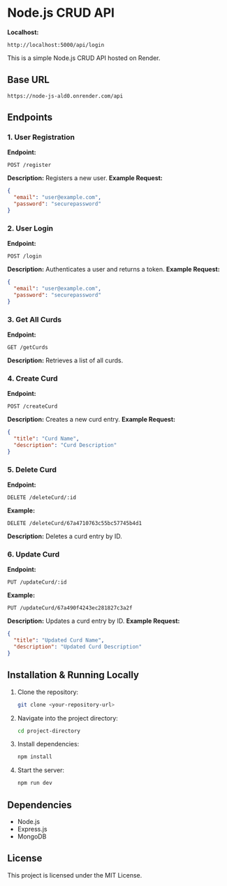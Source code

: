 # Node.js CRUD API

**Localhost:**

```
http://localhost:5000/api/login
```

This is a simple Node.js CRUD API hosted on Render.

## Base URL

```
https://node-js-ald0.onrender.com/api
```

## Endpoints

### 1. User Registration

**Endpoint:**

```
POST /register
```

**Description:** Registers a new user.
**Example Request:**

```json
{
  "email": "user@example.com",
  "password": "securepassword"
}
```

### 2. User Login

**Endpoint:**

```
POST /login
```

**Description:** Authenticates a user and returns a token.
**Example Request:**

```json
{
  "email": "user@example.com",
  "password": "securepassword"
}
```

### 3. Get All Curds

**Endpoint:**

```
GET /getCurds
```

**Description:** Retrieves a list of all curds.

### 4. Create Curd

**Endpoint:**

```
POST /createCurd
```

**Description:** Creates a new curd entry.
**Example Request:**

```json
{
  "title": "Curd Name",
  "description": "Curd Description"
}
```

### 5. Delete Curd

**Endpoint:**

```
DELETE /deleteCurd/:id
```

**Example:**

```
DELETE /deleteCurd/67a4710763c55bc57745b4d1
```

**Description:** Deletes a curd entry by ID.

### 6. Update Curd

**Endpoint:**

```
PUT /updateCurd/:id
```

**Example:**

```
PUT /updateCurd/67a490f4243ec281827c3a2f
```

**Description:** Updates a curd entry by ID.
**Example Request:**

```json
{
  "title": "Updated Curd Name",
  "description": "Updated Curd Description"
}
```

## Installation & Running Locally

1. Clone the repository:
   ```sh
   git clone <your-repository-url>
   ```
2. Navigate into the project directory:
   ```sh
   cd project-directory
   ```
3. Install dependencies:
   ```sh
   npm install
   ```
4. Start the server:
   ```sh
   npm run dev
   ```

## Dependencies

- Node.js
- Express.js
- MongoDB

## License

This project is licensed under the MIT License.
